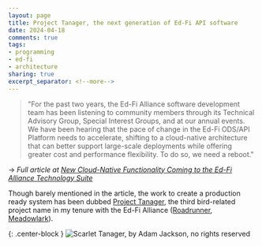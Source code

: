 ```yaml
---
layout: page
title: Project Tanager, the next generation of Ed-Fi API software
date: 2024-04-18
comments: true
tags:
- programming
- ed-fi
- architecture
sharing: true
excerpt_separator: <!--more-->
---
```


> "For the past two years, the Ed-Fi Alliance software development team has been
> listening to community members through its Technical Advisory Group, Special
> Interest Groups, and at our annual events. We have been hearing that the pace
> of change in the Ed-Fi ODS/API Platform needs to accelerate, shifting to a
> cloud-native architecture that can better support large-scale deployments
> while offering greater cost and performance flexibility. To do so, we need a
> reboot."

→ _Full article at [New Cloud-Native Functionality Coming to the Ed-Fi Alliance
Technology Suite](https://www.ed-fi.org/blog/cloud-native-ed-fi-technology/)_

Though barely mentioned in the article, the work to create a production ready
system has been dubbed [Project
Tanager](https://github.com/Ed-Fi-Alliance-OSS/Project-Tanager), the third
bird-related project name in my tenure with the Ed-Fi Alliance
([Roadrunner](/archive/2019/06/04/postgresql-for-the-ods/),
[Meadowlark](/archive/2022/06/03/exploring-next-generation-meadowlark/)).

{: .center-block }
![Scarlet Tanager, by Adam Jackson, no rights
reserved](/images/scarlet-tanager_by_adam-jackson_no-rights-reserved_square-256.png)
